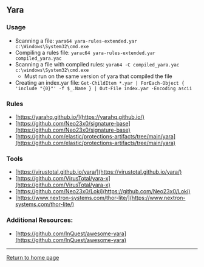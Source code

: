 ## Yara
### Usage

- Scanning a file: `yara64 yara-rules-extended.yar c:\Windows\System32\cmd.exe`
- Compiling a rules file: `yarac64 yara-rules-extended.yar compiled_yara.yac`
- Scanning a file with compiled rules: `yara64 -C compiled_yara.yac c:\windows\System32\cmd.exe`
    - Must run on the same version of yara that compiled the file
- Creating an index.yar file: `Get-ChildItem *.yar | ForEach-Object { 'include "{0}"' -f $_.Name } | Out-File index.yar -Encoding ascii`

### Rules

- [https://yarahq.github.io/](https://yarahq.github.io/)
- [https://github.com/Neo23x0/signature-base](https://github.com/Neo23x0/signature-base)
- [https://github.com/elastic/protections-artifacts/tree/main/yara](https://github.com/elastic/protections-artifacts/tree/main/yara)

### Tools

- [https://virustotal.github.io/yara/](https://virustotal.github.io/yara/)
- [https://github.com/VirusTotal/yara-x](https://github.com/VirusTotal/yara-x)
- [https://github.com/Neo23x0/Loki](https://github.com/Neo23x0/Loki)
- [https://www.nextron-systems.com/thor-lite/](https://www.nextron-systems.com/thor-lite/)

### Additional Resources:
- [https://github.com/InQuest/awesome-yara](https://github.com/InQuest/awesome-yara)

*** 
[Return to home page](../README.md)